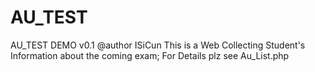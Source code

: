AU_TEST
=======

AU_TEST DEMO v0.1
@author ISiCun
This is a Web Collecting Student's Information about the coming exam;
For Details plz see Au_List.php
